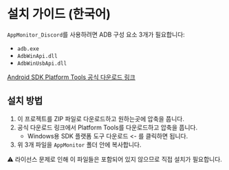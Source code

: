 # 설치 가이드 (한국어)

`AppMonitor_Discord`를 사용하려면 ADB 구성 요소 3개가 필요합니다:

- `adb.exe`
- `AdbWinApi.dll`
- `AdbWinUsbApi.dll`

[Android SDK Platform Tools 공식 다운로드 링크](https://developer.android.com/studio/releases/platform-tools)

## 설치 방법
1. 이 프로젝트를 ZIP 파일로 다운로드하고 원하는곳에 압축을 풉니다.
2. 공식 다운로드 링크에서 Platform Tools를 다운로드하고 압축을 풉니다.
    * Windows용 SDK 플랫폼 도구 다운로드 <- 를 클릭하면 됩니다.
3. 위 3개 파일을 `AppMonitor` 폴더 안에 복사합니다.

⚠️ 라이선스 문제로 인해 이 파일들은 포함되어 있지 않으므로 직접 설치가 필요합니다.